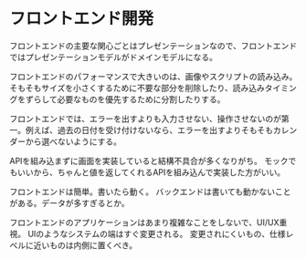 # フロントエンド開発

フロントエンドの主要な関心ごとはプレゼンテーションなので、フロントエンドではプレゼンテーションモデルがドメインモデルになる。

フロントエンドのパフォーマンスで大きいのは、画像やスクリプトの読み込み。そもそもサイズを小さくするために不要な部分を削除したり、読み込みタイミングをずらして必要なものを優先するために分割したりする。

フロントエンドでは、エラーを出すよりも入力させない、操作させないのが第一。例えば、過去の日付を受け付けないなら、エラーを出すよりそもそもカレンダーから選べないようにする。

APIを組み込まずに画面を実装していると結構不具合が多くなりがち。
モックでもいいから、ちゃんと値を返してくれるAPIを組み込んで実装した方がいい。

フロントエンドは簡単。書いたら動く。
バックエンドは書いても動かないことがある。データが多すぎるとか。

フロントエンドのアプリケーションはあまり複雑なことをしないで、UI/UX重視。
UIのようなシステムの端はすぐ変更される。
変更されにくいもの、仕様レベルに近いものは内側に置くべき。
